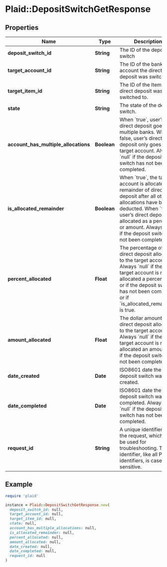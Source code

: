 # Plaid::DepositSwitchGetResponse

## Properties

| Name | Type | Description | Notes |
| ---- | ---- | ----------- | ----- |
| **deposit_switch_id** | **String** | The ID of the deposit switch |  |
| **target_account_id** | **String** | The ID of the bank account the direct deposit was switched to |  |
| **target_item_id** | **String** | The ID of the Item the direct deposit was switched to. |  |
| **state** | **String** | The state of the deposit switch. |  |
| **account_has_multiple_allocations** | **Boolean** | When &#x60;true&#x60;, user’s direct deposit goes to multiple banks. When false, user’s direct deposit only goes to the target account. Always &#x60;null&#x60; if the deposit switch has not been completed. |  |
| **is_allocated_remainder** | **Boolean** | When &#x60;true&#x60;, the target account is allocated the remainder of direct deposit after all other allocations have been deducted. When &#x60;false&#x60;, user’s direct deposit is allocated as a percent or amount. Always &#x60;null&#x60; if the deposit switch has not been completed. |  |
| **percent_allocated** | **Float** | The percentage of direct deposit allocated to the target account. Always &#x60;null&#x60; if the target account is not allocated a percentage or if the deposit switch has not been completed or if &#x60;is_allocated_remainder&#x60; is true. |  |
| **amount_allocated** | **Float** | The dollar amount of direct deposit allocated to the target account. Always &#x60;null&#x60; if the target account is not allocated an amount or if the deposit switch has not been completed. |  |
| **date_created** | **Date** | ISO8601 date the deposit switch was created. |  |
| **date_completed** | **Date** | ISO8601 date the deposit switch was completed. Always &#x60;null&#x60; if the deposit switch has not been completed. |  |
| **request_id** | **String** | A unique identifier for the request, which can be used for troubleshooting. This identifier, like all Plaid identifiers, is case sensitive. |  |

## Example

```ruby
require 'plaid'

instance = Plaid::DepositSwitchGetResponse.new(
  deposit_switch_id: null,
  target_account_id: null,
  target_item_id: null,
  state: null,
  account_has_multiple_allocations: null,
  is_allocated_remainder: null,
  percent_allocated: null,
  amount_allocated: null,
  date_created: null,
  date_completed: null,
  request_id: null
)
```

